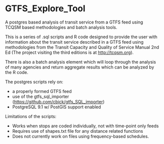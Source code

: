 GTFS_Explore_Tool
=================

A postgres based analysis of transit service from a GTFS feed using TCQSM based methodologies and batch analysis tools.

This is a series of .sql scripts and R code designed to provide the user with information about the transit service described in a GTFS feed using methodologies from the Transit Capacity and Quality of Service Manual 2nd Ed (The project visiting the third editions is at  http://tcqsm.org).

There is also a batch analysis element which will loop through the analysis of many agencies and return aggregate results which can be analyzed by the R code. 

The postgres scripts rely on:
 - a properly formed GTFS feed
 - use of the gtfs_sql_importer (https://github.com/cbick/gtfs_SQL_importer)
 - PostgreSQL 9.1 w/ PostGIS support enabled
 
Limitations of the scripts:
 - Works when stops are coded individually, not with time-point only feeds
 - Requires use of shapes.txt file for any distance related functions
 - Does not currently work on files using frequency-based schedules.
